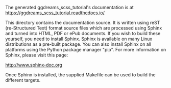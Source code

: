 The generated ggdreams_scss_tutorial's documentation is at https://ggdreams_scss_tutorial.readthedocs.io/

This directory contains the documentation source.  It is written using reST
(re-Structured Text) format source files which are processed using Sphinx and
turned into HTML, PDF or ePub documents. If you wish to build these yourself,
you need to install Sphinx. Sphinx is available on many Linux distributions as a
pre-built package. You can also install Sphinx on all platforms using the Python
package manager "pip". For more information on Sphinx, please visit this page:

http://www.sphinx-doc.org

Once Sphinx is installed, the supplied Makefile can be used to build the
different targets.
